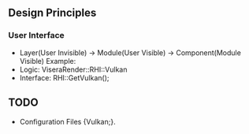 
## Design Principles
### User Interface
- Layer(User Invisible) -> Module(User Visible) -> Component(Module Visible)
  Example:
- Logic: ViseraRender::RHI::Vulkan
- Interface: RHI::GetVulkan();

## TODO
- Configuration Files {Vulkan;}.